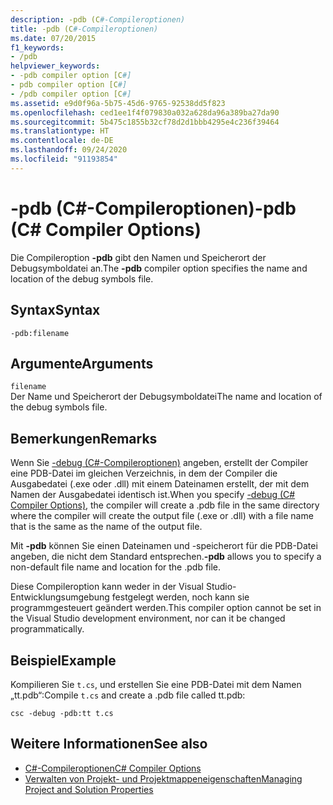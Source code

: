 ```yaml
---
description: -pdb (C#-Compileroptionen)
title: -pdb (C#-Compileroptionen)
ms.date: 07/20/2015
f1_keywords:
- /pdb
helpviewer_keywords:
- -pdb compiler option [C#]
- pdb compiler option [C#]
- /pdb compiler option [C#]
ms.assetid: e9d0f96a-5b75-45d6-9765-92538dd5f823
ms.openlocfilehash: ced1ee1f4f079830a032a628da96a389ba27da90
ms.sourcegitcommit: 5b475c1855b32cf78d2d1bbb4295e4c236f39464
ms.translationtype: HT
ms.contentlocale: de-DE
ms.lasthandoff: 09/24/2020
ms.locfileid: "91193854"
---
```

# <a name="-pdb-c-compiler-options"></a><span data-ttu-id="bfa49-103">-pdb (C#-Compileroptionen)</span><span class="sxs-lookup"><span data-stu-id="bfa49-103">-pdb (C# Compiler Options)</span></span>

<span data-ttu-id="bfa49-104">Die Compileroption **-pdb** gibt den Namen und Speicherort der Debugsymboldatei an.</span><span class="sxs-lookup"><span data-stu-id="bfa49-104">The **-pdb** compiler option specifies the name and location of the debug symbols file.</span></span>  
  
## <a name="syntax"></a><span data-ttu-id="bfa49-105">Syntax</span><span class="sxs-lookup"><span data-stu-id="bfa49-105">Syntax</span></span>  
  
```console  
-pdb:filename  
```  
  
## <a name="arguments"></a><span data-ttu-id="bfa49-106">Argumente</span><span class="sxs-lookup"><span data-stu-id="bfa49-106">Arguments</span></span>  

 `filename`  
 <span data-ttu-id="bfa49-107">Der Name und Speicherort der Debugsymboldatei</span><span class="sxs-lookup"><span data-stu-id="bfa49-107">The name and location of the debug symbols file.</span></span>  
  
## <a name="remarks"></a><span data-ttu-id="bfa49-108">Bemerkungen</span><span class="sxs-lookup"><span data-stu-id="bfa49-108">Remarks</span></span>  

 <span data-ttu-id="bfa49-109">Wenn Sie [-debug (C#-Compileroptionen)](./debug-compiler-option.md) angeben, erstellt der Compiler eine PDB-Datei im gleichen Verzeichnis, in dem der Compiler die Ausgabedatei (.exe oder .dll) mit einem Dateinamen erstellt, der mit dem Namen der Ausgabedatei identisch ist.</span><span class="sxs-lookup"><span data-stu-id="bfa49-109">When you specify [-debug (C# Compiler Options)](./debug-compiler-option.md), the compiler will create a .pdb file in the same directory where the compiler will create the output file (.exe or .dll) with a file name that is the same as the name of the output file.</span></span>  
  
 <span data-ttu-id="bfa49-110">Mit **-pdb** können Sie einen Dateinamen und -speicherort für die PDB-Datei angeben, die nicht dem Standard entsprechen.</span><span class="sxs-lookup"><span data-stu-id="bfa49-110">**-pdb** allows you to specify a non-default file name and location for the .pdb file.</span></span>  
  
 <span data-ttu-id="bfa49-111">Diese Compileroption kann weder in der Visual Studio-Entwicklungsumgebung festgelegt werden, noch kann sie programmgesteuert geändert werden.</span><span class="sxs-lookup"><span data-stu-id="bfa49-111">This compiler option cannot be set in the Visual Studio development environment, nor can it be changed programmatically.</span></span>  
  
## <a name="example"></a><span data-ttu-id="bfa49-112">Beispiel</span><span class="sxs-lookup"><span data-stu-id="bfa49-112">Example</span></span>  

 <span data-ttu-id="bfa49-113">Kompilieren Sie `t.cs`, und erstellen Sie eine PDB-Datei mit dem Namen „tt.pdb“:</span><span class="sxs-lookup"><span data-stu-id="bfa49-113">Compile `t.cs` and create a .pdb file called tt.pdb:</span></span>  
  
```console  
csc -debug -pdb:tt t.cs  
```  
  
## <a name="see-also"></a><span data-ttu-id="bfa49-114">Weitere Informationen</span><span class="sxs-lookup"><span data-stu-id="bfa49-114">See also</span></span>

- [<span data-ttu-id="bfa49-115">C#-Compileroptionen</span><span class="sxs-lookup"><span data-stu-id="bfa49-115">C# Compiler Options</span></span>](./index.md)
- [<span data-ttu-id="bfa49-116">Verwalten von Projekt- und Projektmappeneigenschaften</span><span class="sxs-lookup"><span data-stu-id="bfa49-116">Managing Project and Solution Properties</span></span>](/visualstudio/ide/managing-project-and-solution-properties)
